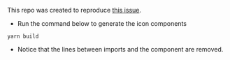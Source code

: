 This repo was created to reproduce [this issue](https://github.com/gregberge/svgr/issues/774).

* Run the command below to generate the icon components
```shell
yarn build
```

* Notice that the lines between imports and the component are removed.